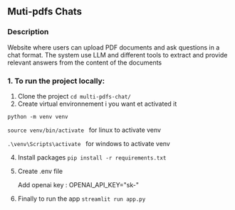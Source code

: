## Muti-pdfs Chats
### Description
Website where users can upload PDF documents and ask questions in a chat
format. The system use LLM and different tools to extract and provide relevant
answers from the content of the documents

### 1. To run the project locally:
1. Clone the project
   ```cd multi-pdfs-chat/```
2. Create virtual environnement i you want et activated it
   
 ```python -m venv venv```
 
 ```source venv/bin/activate ```  for linux to activate venv
 
 ```.\venv\Scripts\activate ```  for windows to activate venv

4. Install packages
    ```pip install -r requirements.txt``` 
5. Create .env file
   
      Add openai key : OPENAI_API_KEY="sk-"

6. Finally to run the app
```streamlit run app.py``` 
